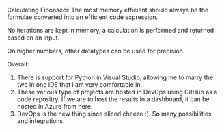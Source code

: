 Calculating Fibonacci:
The most memory efficient should always be the formulae converted into an efficient code expression. 

No iterations are kept in memory, a calculation is performed and returned based on an input.

On higher numbers, other datatypes can be used for precision.



Overall:
1. There is support for Python in Visual Studio, allowing me to marry the two in one IDE that i am very comfortable in.
2. These various type of projects are hosted in DevOps using GitHub as a code repositry.  If we are to host the results in a dashboard, it can be hosted in Azure from here.
3. DevOps is the new thing since sliced cheese :).  So many possibilities and integrations.
